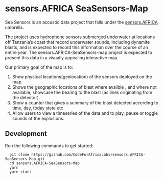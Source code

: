 # sensors.AFRICA SeaSensors-Map

Sea Sensors is an acoustic data project that falls under the [sensors.AFRICA](https://sensors.africa) umbrella.

The project uses hydrophone sensors submerged underwater at locations off Tanzania’s coast that record underwater sounds,
including dynamite blasts, and is expected to record this information over the course of an entire year.
The sensors.AFRICA-SeaSensors-map project is expected to present this data in a visually appealing interactive map.

Our primary goal of the map is to:

1. Show physical locations(geolocation) of the sensors deployed on the map.
2. Shows the geographic locations of blast where availble , and where not available, showcase the bearing to the blast (as lines originating from the detector).
3. Show a counter that gives a summary of the blast detected according to time, day, today state etc
4. Allow users to view a timeseries of the data and to play, pause or toggle sounds of the explosions.

## Development

Run the following commands to get started:

```
  git clone https://github.com/CodeForAfricaLabs/sensors.AFRICA-SeaSensors-Map.git
  cd sensors.AFRICA-SeaSensors-Map
  yarn
  yarn start
```
